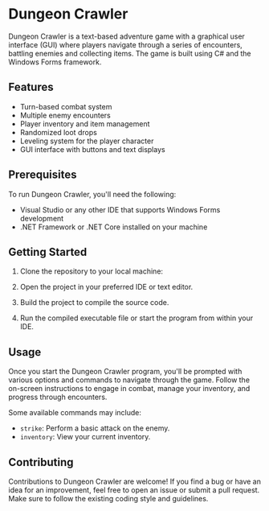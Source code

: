# Dungeon Crawler

Dungeon Crawler is a text-based adventure game with a graphical user interface (GUI) where players navigate through a series of encounters, battling enemies and collecting items. The game is built using C# and the Windows Forms framework.



## Features

- Turn-based combat system
- Multiple enemy encounters
- Player inventory and item management
- Randomized loot drops
- Leveling system for the player character
- GUI interface with buttons and text displays

## Prerequisites

To run Dungeon Crawler, you'll need the following:

- Visual Studio or any other IDE that supports Windows Forms development
- .NET Framework or .NET Core installed on your machine

## Getting Started

1. Clone the repository to your local machine:

2. Open the project in your preferred IDE or text editor.

3. Build the project to compile the source code.

4. Run the compiled executable file or start the program from within your IDE.

## Usage

Once you start the Dungeon Crawler program, you'll be prompted with various options and commands to navigate through the game. Follow the on-screen instructions to engage in combat, manage your inventory, and progress through encounters.

Some available commands may include:

- `strike`: Perform a basic attack on the enemy.
- `inventory`: View your current inventory.

## Contributing

Contributions to Dungeon Crawler are welcome! If you find a bug or have an idea for an improvement, feel free to open an issue or submit a pull request. Make sure to follow the existing coding style and guidelines.


